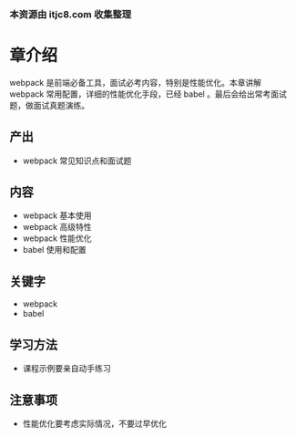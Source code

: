 ### 本资源由 itjc8.com 收集整理
# 章介绍

webpack 是前端必备工具，面试必考内容，特别是性能优化。本章讲解 webpack 常用配置，详细的性能优化手段，已经 babel 。最后会给出常考面试题，做面试真题演练。

## 产出

- webpack 常见知识点和面试题

## 内容

- webpack 基本使用
- webpack 高级特性
- webpack 性能优化
- babel 使用和配置

## 关键字

- webpack
- babel

## 学习方法

- 课程示例要亲自动手练习

## 注意事项

- 性能优化要考虑实际情况，不要过早优化
